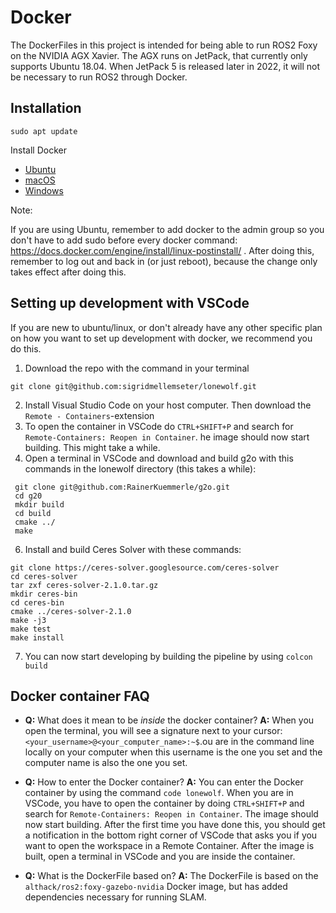 # Docker
The DockerFiles in this project is intended for being able to run ROS2 Foxy on the NVIDIA AGX Xavier. The AGX runs on JetPack, that currently only supports Ubuntu 18.04. When JetPack 5 is released later in 2022, it will not be necessary to run ROS2 through Docker. 

## Installation
  ```
  sudo apt update
  ```
Install Docker
- [Ubuntu](https://www.digitalocean.com/community/tutorials/how-to-install-and-use-docker-on-ubuntu-18-04)
- [macOS](https://docs.docker.com/desktop/mac/install/)
- [Windows](https://www.youtube.com/watch?v=dQw4w9WgXcQ)

Note:

If you are using Ubuntu, remember to add docker to the admin group so you don't have to add sudo 
before every docker command: https://docs.docker.com/engine/install/linux-postinstall/ . After doing 
this, remember to log out and back in (or just reboot), because the change only takes effect after doing this.


## Setting up development with VSCode
If you are new to ubuntu/linux, or don't already have any other specific plan on how you want to set up 
development with docker, we recommend you do this.
1. Download the repo with the command in your terminal
  ```
  git clone git@github.com:sigridmellemseter/lonewolf.git
   ```
2. Install Visual Studio Code on your host computer. Then download the `Remote - Containers`-extension
4. To open the container in VSCode do `CTRL+SHIFT+P` and search for `Remote-Containers: Reopen in Container`.
he image should now start building. This might take a while.
5. Open a terminal in VSCode and download and build g2o with this commands in the lonewolf directory (this takes a while):
 ```
  git clone git@github.com:RainerKuemmerle/g2o.git
  cd g20
  mkdir build
  cd build
  cmake ../
  make
   ```
6. Install and build Ceres Solver with these commands:
 ```
 git clone https://ceres-solver.googlesource.com/ceres-solver
 cd ceres-solver
 tar zxf ceres-solver-2.1.0.tar.gz
 mkdir ceres-bin
 cd ceres-bin
 cmake ../ceres-solver-2.1.0
 make -j3
 make test
 make install
   ```
7. You can now start developing by building the pipeline by using `colcon build` 



## Docker container FAQ
- **Q:** What does it mean to be *inside* the docker container? **A:** When you open the terminal, you will see a
 signature next to your cursor: `<your_username>@<your_computer_name>:~$`.ou are in the command line locally on
 your computer when this username is the one you set and the computer name is also the one you set.
 
- **Q:** How to enter the Docker container? **A:** You can enter the Docker container by using the command `code lonewolf`. When you are in VSCode, you have to open the container by doing `CTRL+SHIFT+P` and search for `Remote-Containers: Reopen in Container`. The image should now start building. After the first time you have done this, you should get a notification in the bottom right corner of VSCode that asks you if you want to open the workspace in a Remote Container. After the image is built, open a terminal in VSCode and you are inside the container. 
- **Q:** What is the DockerFile based on? **A:** The DockerFile is based on the `althack/ros2:foxy-gazebo-nvidia` Docker image, but has added dependencies necessary for running SLAM. 
